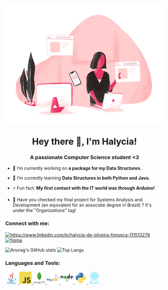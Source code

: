 ![Banner GitHub](https://raw.githubusercontent.com/halycia/halycia/main/assets/gif%20woman%20in%20tech.gif)
<h1 align="center">Hey there 👋, I'm Halycia!</h1>
<h3 align="center">A passionate Computer Science student <3</h3>

- 🔭 I’m currently working on **a package for my Data Structures.**

- 🌱 I’m currently learning **Data Structures in both Python and Java.**

- ⚡ Fun fact: **My first contact with the IT world was through Arduino!**

- 👀 Have you checked my final project for Systems Analysis and Development (an equivalent for an associate degree in Brazil) ?
  It's under the "Organizations" tag!
 
<h3 align="left">Connect with me:</h3>
<p align="left"> 
<a href="https://www.linkedin.com/in/halycia-de-oliveira-fonseca-111513278" target="blank"><img align="center" src="https://user-images.githubusercontent.com/74038190/235294012-0a55e343-37ad-4b0f-924f-c8431d9d2483.gif" alt="https://www.linkedin.com/in/halycia-de-oliveira-fonseca-111513278" height="30" width="40" /></a>
<a href="https://www.figma.com/@halycia" target="_blank" rel="noreferrer"> <img src="https://www.vectorlogo.zone/logos/figma/figma-icon.svg" alt="figma" width="40" height="40"/> </a>   
</p>

![Anurag's GitHub stats](https://github-readme-stats.vercel.app/api?username=GuilhermeAchilles&theme=chartreuse-dark&show_icons=true)
![Top Langs](https://github-readme-stats.vercel.app/api/top-langs/?username=GuilhermeAchilles&size_weight=0.5&count_weight=0.5&theme=chartreuse-dark)

<h3 align="left">Languages and Tools:</h3>
<p align="left"> <a href="https://www.java.com" target="_blank" rel="noreferrer"> <img src="https://raw.githubusercontent.com/devicons/devicon/master/icons/java/java-original.svg" alt="java" width="40" height="40"/> </a> <a href="https://developer.mozilla.org/en-US/docs/Web/JavaScript" target="_blank" rel="noreferrer"> <img src="https://raw.githubusercontent.com/devicons/devicon/master/icons/javascript/javascript-original.svg" alt="javascript" width="40" height="40"/> </a> <a href="https://www.mongodb.com/" target="_blank" rel="noreferrer"> <img src="https://raw.githubusercontent.com/devicons/devicon/master/icons/mongodb/mongodb-original-wordmark.svg" alt="mongodb" width="40" height="40"/> </a> <a href="https://www.mysql.com/" target="_blank" rel="noreferrer"> <img src="https://raw.githubusercontent.com/devicons/devicon/master/icons/mysql/mysql-original-wordmark.svg" alt="mysql" width="40" height="40"/> </a> <a href="https://nodejs.org" target="_blank" rel="noreferrer"> <img src="https://raw.githubusercontent.com/devicons/devicon/master/icons/nodejs/nodejs-original-wordmark.svg" alt="nodejs" width="40" height="40"/> </a> <a href="https://www.python.org" target="_blank" rel="noreferrer"> <img src="https://raw.githubusercontent.com/devicons/devicon/master/icons/python/python-original.svg" alt="python" width="40" height="40"/> </a> <a href="https://reactjs.org/" target="_blank" rel="noreferrer"> <img src="https://raw.githubusercontent.com/devicons/devicon/master/icons/react/react-original-wordmark.svg" alt="react" width="40" height="40"/> </a> </p>
